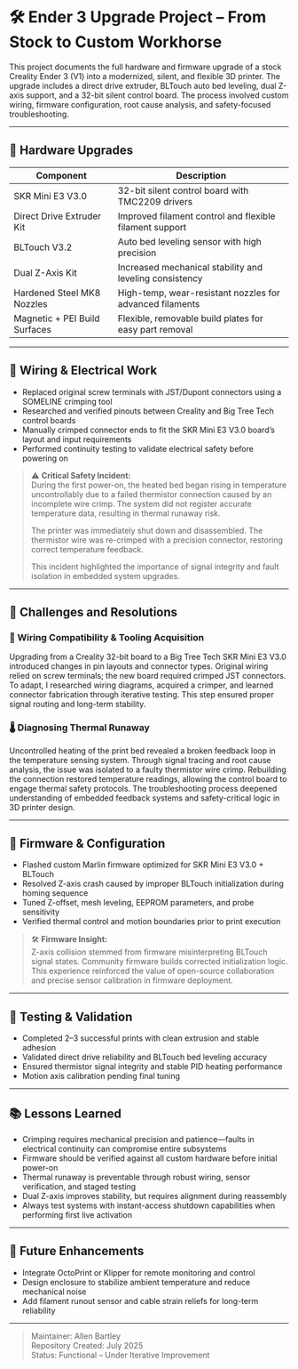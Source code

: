 # 🛠️ Ender 3 Upgrade Project – From Stock to Custom Workhorse

This project documents the full hardware and firmware upgrade of a stock Creality Ender 3 (V1) into a modernized, silent, and flexible 3D printer. The upgrade includes a direct drive extruder, BLTouch auto bed leveling, dual Z-axis support, and a 32-bit silent control board. The process involved custom wiring, firmware configuration, root cause analysis, and safety-focused troubleshooting.

---

## 🔧 Hardware Upgrades

| Component | Description |
|----------|-------------|
| SKR Mini E3 V3.0 | 32-bit silent control board with TMC2209 drivers |
| Direct Drive Extruder Kit | Improved filament control and flexible filament support |
| BLTouch V3.2 | Auto bed leveling sensor with high precision |
| Dual Z-Axis Kit | Increased mechanical stability and leveling consistency |
| Hardened Steel MK8 Nozzles | High-temp, wear-resistant nozzles for advanced filaments |
| Magnetic + PEI Build Surfaces | Flexible, removable build plates for easy part removal |

---

## 🧰 Wiring & Electrical Work

- Replaced original screw terminals with JST/Dupont connectors using a SOMELINE crimping tool
- Researched and verified pinouts between Creality and Big Tree Tech control boards
- Manually crimped connector ends to fit the SKR Mini E3 V3.0 board’s layout and input requirements
- Performed continuity testing to validate electrical safety before powering on

> ⚠️ **Critical Safety Incident:**  
> During the first power-on, the heated bed began rising in temperature uncontrollably due to a failed thermistor connection caused by an incomplete wire crimp. The system did not register accurate temperature data, resulting in thermal runaway risk.  
>  
> The printer was immediately shut down and disassembled. The thermistor wire was re-crimped with a precision connector, restoring correct temperature feedback.  
>  
> This incident highlighted the importance of signal integrity and fault isolation in embedded system upgrades.

---

## 🧩 Challenges and Resolutions

### 🔄 Wiring Compatibility & Tooling Acquisition  
Upgrading from a Creality 32-bit board to a Big Tree Tech SKR Mini E3 V3.0 introduced changes in pin layouts and connector types. Original wiring relied on screw terminals; the new board required crimped JST connectors. To adapt, I researched wiring diagrams, acquired a crimper, and learned connector fabrication through iterative testing. This step ensured proper signal routing and long-term stability.

### 🌡️ Diagnosing Thermal Runaway  
Uncontrolled heating of the print bed revealed a broken feedback loop in the temperature sensing system. Through signal tracing and root cause analysis, the issue was isolated to a faulty thermistor wire crimp. Rebuilding the connection restored temperature readings, allowing the control board to engage thermal safety protocols. The troubleshooting process deepened understanding of embedded feedback systems and safety-critical logic in 3D printer design.

---

## 🧠 Firmware & Configuration

- Flashed custom Marlin firmware optimized for SKR Mini E3 V3.0 + BLTouch
- Resolved Z-axis crash caused by improper BLTouch initialization during homing sequence
- Tuned Z-offset, mesh leveling, EEPROM parameters, and probe sensitivity
- Verified thermal control and motion boundaries prior to print execution

> 🛠️ **Firmware Insight:**  
> Z-axis collision stemmed from firmware misinterpreting BLTouch signal states. Community firmware builds corrected initialization logic. This experience reinforced the value of open-source collaboration and precise sensor calibration in firmware deployment.

---

## 🧪 Testing & Validation

- Completed 2–3 successful prints with clean extrusion and stable adhesion
- Validated direct drive reliability and BLTouch bed leveling accuracy
- Ensured thermistor signal integrity and stable PID heating performance
- Motion axis calibration pending final tuning

---

## 📚 Lessons Learned

- Crimping requires mechanical precision and patience—faults in electrical continuity can compromise entire subsystems
- Firmware should be verified against all custom hardware before initial power-on
- Thermal runaway is preventable through robust wiring, sensor verification, and staged testing
- Dual Z-axis improves stability, but requires alignment during reassembly
- Always test systems with instant-access shutdown capabilities when performing first live activation

---

## 🚀 Future Enhancements

- Integrate OctoPrint or Klipper for remote monitoring and control
- Design enclosure to stabilize ambient temperature and reduce mechanical noise
- Add filament runout sensor and cable strain reliefs for long-term reliability

---

> Maintainer: Allen Bartley  
> Repository Created: July 2025  
> Status: Functional – Under Iterative Improvement
